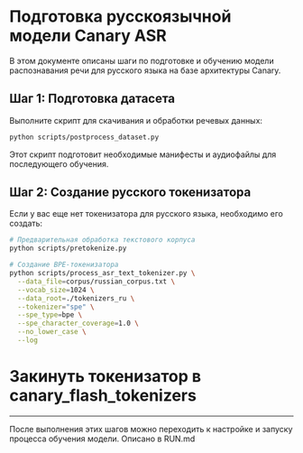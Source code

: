 # Подготовка русскоязычной модели Canary ASR

В этом документе описаны шаги по подготовке и обучению модели распознавания речи для русского языка на базе архитектуры Canary.

## Шаг 1: Подготовка датасета

Выполните скрипт для скачивания и обработки речевых данных:

```bash
python scripts/postprocess_dataset.py
```

Этот скрипт подготовит необходимые манифесты и аудиофайлы для последующего обучения.

## Шаг 2: Создание русского токенизатора

Если у вас еще нет токенизатора для русского языка, необходимо его создать:

```bash
# Предварительная обработка текстового корпуса
python scripts/pretokenize.py

# Создание BPE-токенизатора
python scripts/process_asr_text_tokenizer.py \
  --data_file=corpus/russian_corpus.txt \
  --vocab_size=1024 \
  --data_root=./tokenizers_ru \
  --tokenizer="spe" \
  --spe_type=bpe \
  --spe_character_coverage=1.0 \
  --no_lower_case \
  --log
```
# Закинуть токенизатор в canary_flash_tokenizers

---

После выполнения этих шагов можно переходить к настройке и запуску процесса обучения модели. Описано в RUN.md